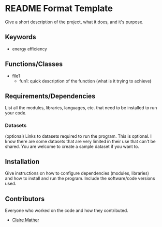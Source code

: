 # README Format Template

Give a short description of the project, what it does, and it's purpose.


## Keywords

* energy efficiency

## Functions/Classes

* file1
    * fun1: quick description of the function (what is it trying to achieve)


## Requirements/Dependencies

List all the modules, libraries, languages, etc. that need to be installed
to run your code.


### Datasets 

(optional)
Links to datasets required to run the program. This is optional. I know
there are some datasets that are very limited in their use that can't be
shared. You are welcome to create a sample dataset if you want to.


## Installation

Give instructions on how to configure dependencies (modules, libraries) and how
to install and run the program. Include the software/code versions used.


## Contributors

Everyone who worked on the code and how they contributed.

- [Claire Mather](https://www.uwaterloo.ca/)
